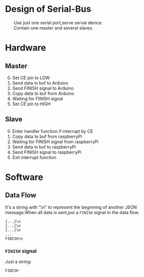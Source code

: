# Design of Serial-Bus
&emsp;&emsp;Use just one serial port,serve serval device.<br>
&emsp;&emsp;Contain one master and several slaves.
# Hardware

## Master
0. Set CE pin to LOW
1. Send data in buf to Arduino
2. Send FINISH signal to Arduino
3. Copy data to buf from Arduino
4. Waiting for FINISH signal
5. Set CE pin to HIGH

## Slave
0. Enter handler function if interrupt by CE
1. Copy data to buf from raspberryPi
2. Waiting for FINISH signal from raspberryPi
3. Send data in buf to raspberryPi
4. Send FINISH signal to raspberryPi
5. Exit interrupt function

# Software

## Data Flow
It's a string with "\n" to represent the beginning of another JSON message.When all data is sent,put a `FINISH` signal in the data flow.
```
{...}\n
{...}\n
{...}\n
...
FINISH\n
```

### `FINISH` signal
Just a string:
```
FINISH
```